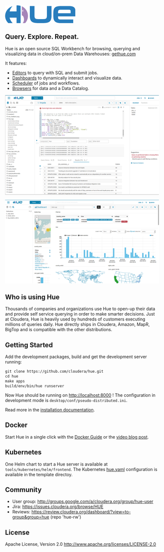 ![alt text](https://raw.githubusercontent.com/cloudera/hue/master/docs/images/hue_logo.png "Hue Logo")


Query. Explore. Repeat.
-----------------------

Hue is an open source SQL Workbench for browsing, querying and visualizing data in cloud/on-prem Data Warehouses: [gethue.com](http://gethue.com)

It features:

   * [Editors](http://gethue.com/sql-editor/) to query with SQL and submit jobs.
   * [Dashboards](http://gethue.com/search-dashboards/) to dynamically interact and visualize data.
   * [Scheduler](http://gethue.com/scheduling/) of jobs and workflows.
   * [Browsers](http://gethue.com/browsers/) for data and a Data Catalog.


![alt text](https://raw.githubusercontent.com/cloudera/hue/master/docs/images/sql-editor.png "Hue Editor")

![alt text](https://raw.githubusercontent.com/cloudera/hue/master/docs/images/dashboard.png "Hue Dashboard")


Who is using Hue
----------------
Thousands of companies and organizations use Hue to open-up their data and provide self service querying in order to make smarter decisions. Just at Cloudera, Hue is heavily used by hundreds of customers executing millions of queries daily. Hue directly ships in Cloudera, Amazon, MapR, BigTop and is compatible with the other distributions.


Getting Started
---------------
Add the development packages, build and get the development server running:
```
git clone https://github.com/cloudera/hue.git
cd hue
make apps
build/env/bin/hue runserver
```
Now Hue should be running on [http://localhost:8000](http://localhost:8000) ! The configuration in development mode is ``desktop/conf/pseudo-distributed.ini``.

Read more in the [installation documentation](http://cloudera.github.io/hue/latest/admin-manual/manual.html#installation).


Docker
------
Start Hue in a single click with the [Docker Guide](https://github.com/cloudera/hue/tree/master/tools/docker) or the
[video blog post](http://gethue.com/getting-started-with-hue-in-2-minutes-with-docker/).


Kubernetes
----------
One Helm chart to start a Hue server is available at ``tools/kubernetes/helm/frontend``. The Kubernetes [hue.yaml](tools/kubernetes/helm/frontend/templates/hue.yaml)
configuration is available in the template directoy.


Community
-----------
   * User group: http://groups.google.com/a/cloudera.org/group/hue-user
   * Jira: https://issues.cloudera.org/browse/HUE
   * Reviews: https://review.cloudera.org/dashboard/?view=to-group&group=hue (repo 'hue-rw')


License
-----------
Apache License, Version 2.0
http://www.apache.org/licenses/LICENSE-2.0
